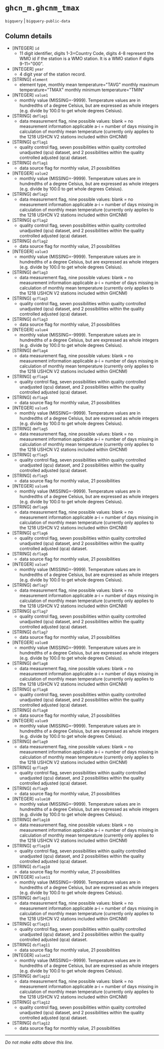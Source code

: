 # `ghcn_m.ghcnm_tmax`
`bigquery` | `bigquery-public-data`

## Column details
* [INTEGER]   `id`
  - 11 digit identifier, digits 1-3=Country Code, digits 4-8 represent the WMO id if the station is a WMO station. It is a WMO station if digits 9-11="000".
* [INTEGER]   `year`
  - 4 digit year of the station record.
* [STRING]    `element`
  - element type, monthly mean temperature="TAVG" monthly maximum temperature="TMAX" monthly minimum temperature="TMIN"
* [INTEGER]   `value1`
  - monthly value (MISSING=-9999).  Temperature values are in hundredths of a degree Celsius, but are expressed as whole integers (e.g. divide by 100.0 to get whole degrees Celsius).
* [STRING]    `dmflag1`
  - data measurement flag, nine possible values: blank = no measurement information applicable a-i = number of days missing in calculation of monthly mean temperature (currently only applies to the 1218 USHCN V2 stations included within GHCNM)
* [STRING]    `qcflag1`
  - quality control flag, seven possibilities within quality controlled unadjusted (qcu) dataset, and 2 possibilities within the quality controlled adjusted (qca) dataset.
* [STRING]    `dsflag1`
  - data source flag for monthly value, 21 possibilities
* [INTEGER]   `value2`
  - monthly value (MISSING=-9999).  Temperature values are in hundredths of a degree Celsius, but are expressed as whole integers (e.g. divide by 100.0 to get whole degrees Celsius).
* [STRING]    `dmflag2`
  - data measurement flag, nine possible values: blank = no measurement information applicable a-i = number of days missing in calculation of monthly mean temperature (currently only applies to the 1218 USHCN V2 stations included within GHCNM)
* [STRING]    `qcflag2`
  - quality control flag, seven possibilities within quality controlled unadjusted (qcu) dataset, and 2 possibilities within the quality controlled adjusted (qca) dataset.
* [STRING]    `dsflag2`
  - data source flag for monthly value, 21 possibilities
* [INTEGER]   `value3`
  - monthly value (MISSING=-9999).  Temperature values are in hundredths of a degree Celsius, but are expressed as whole integers (e.g. divide by 100.0 to get whole degrees Celsius).
* [STRING]    `dmflag3`
  - data measurement flag, nine possible values: blank = no measurement information applicable a-i = number of days missing in calculation of monthly mean temperature (currently only applies to the 1218 USHCN V2 stations included within GHCNM)
* [STRING]    `qcflag3`
  - quality control flag, seven possibilities within quality controlled unadjusted (qcu) dataset, and 2 possibilities within the quality controlled adjusted (qca) dataset.
* [STRING]    `dsflag3`
  - data source flag for monthly value, 21 possibilities
* [INTEGER]   `value4`
  - monthly value (MISSING=-9999).  Temperature values are in hundredths of a degree Celsius, but are expressed as whole integers (e.g. divide by 100.0 to get whole degrees Celsius).
* [STRING]    `dmflag4`
  - data measurement flag, nine possible values: blank = no measurement information applicable a-i = number of days missing in calculation of monthly mean temperature (currently only applies to the 1218 USHCN V2 stations included within GHCNM)
* [STRING]    `qcflag4`
  - quality control flag, seven possibilities within quality controlled unadjusted (qcu) dataset, and 2 possibilities within the quality controlled adjusted (qca) dataset.
* [STRING]    `dsflag4`
  - data source flag for monthly value, 21 possibilities
* [INTEGER]   `value5`
  - monthly value (MISSING=-9999).  Temperature values are in hundredths of a degree Celsius, but are expressed as whole integers (e.g. divide by 100.0 to get whole degrees Celsius).
* [STRING]    `dmflag5`
  - data measurement flag, nine possible values: blank = no measurement information applicable a-i = number of days missing in calculation of monthly mean temperature (currently only applies to the 1218 USHCN V2 stations included within GHCNM)
* [STRING]    `qcflag5`
  - quality control flag, seven possibilities within quality controlled unadjusted (qcu) dataset, and 2 possibilities within the quality controlled adjusted (qca) dataset.
* [STRING]    `dsflag5`
  - data source flag for monthly value, 21 possibilities
* [INTEGER]   `value6`
  - monthly value (MISSING=-9999).  Temperature values are in hundredths of a degree Celsius, but are expressed as whole integers (e.g. divide by 100.0 to get whole degrees Celsius).
* [STRING]    `dmflag6`
  - data measurement flag, nine possible values: blank = no measurement information applicable a-i = number of days missing in calculation of monthly mean temperature (currently only applies to the 1218 USHCN V2 stations included within GHCNM)
* [STRING]    `qcflag6`
  - quality control flag, seven possibilities within quality controlled unadjusted (qcu) dataset, and 2 possibilities within the quality controlled adjusted (qca) dataset.
* [STRING]    `dsflag6`
  - data source flag for monthly value, 21 possibilities
* [INTEGER]   `value7`
  - monthly value (MISSING=-9999).  Temperature values are in hundredths of a degree Celsius, but are expressed as whole integers (e.g. divide by 100.0 to get whole degrees Celsius).
* [STRING]    `dmflag7`
  - data measurement flag, nine possible values: blank = no measurement information applicable a-i = number of days missing in calculation of monthly mean temperature (currently only applies to the 1218 USHCN V2 stations included within GHCNM)
* [STRING]    `qcflag7`
  - quality control flag, seven possibilities within quality controlled unadjusted (qcu) dataset, and 2 possibilities within the quality controlled adjusted (qca) dataset.
* [STRING]    `dsflag7`
  - data source flag for monthly value, 21 possibilities
* [INTEGER]   `value8`
  - monthly value (MISSING=-9999).  Temperature values are in hundredths of a degree Celsius, but are expressed as whole integers (e.g. divide by 100.0 to get whole degrees Celsius).
* [STRING]    `dmflag8`
  - data measurement flag, nine possible values: blank = no measurement information applicable a-i = number of days missing in calculation of monthly mean temperature (currently only applies to the 1218 USHCN V2 stations included within GHCNM)
* [STRING]    `qcflag8`
  - quality control flag, seven possibilities within quality controlled unadjusted (qcu) dataset, and 2 possibilities within the quality controlled adjusted (qca) dataset.
* [STRING]    `dsflag8`
  - data source flag for monthly value, 21 possibilities
* [INTEGER]   `value9`
  - monthly value (MISSING=-9999).  Temperature values are in hundredths of a degree Celsius, but are expressed as whole integers (e.g. divide by 100.0 to get whole degrees Celsius).
* [STRING]    `dmflag9`
  - data measurement flag, nine possible values: blank = no measurement information applicable a-i = number of days missing in calculation of monthly mean temperature (currently only applies to the 1218 USHCN V2 stations included within GHCNM)
* [STRING]    `qcflag9`
  - quality control flag, seven possibilities within quality controlled unadjusted (qcu) dataset, and 2 possibilities within the quality controlled adjusted (qca) dataset.
* [STRING]    `dsflag9`
  - data source flag for monthly value, 21 possibilities
* [INTEGER]   `value10`
  - monthly value (MISSING=-9999).  Temperature values are in hundredths of a degree Celsius, but are expressed as whole integers (e.g. divide by 100.0 to get whole degrees Celsius).
* [STRING]    `dmflag10`
  - data measurement flag, nine possible values: blank = no measurement information applicable a-i = number of days missing in calculation of monthly mean temperature (currently only applies to the 1218 USHCN V2 stations included within GHCNM)
* [STRING]    `qcflag10`
  - quality control flag, seven possibilities within quality controlled unadjusted (qcu) dataset, and 2 possibilities within the quality controlled adjusted (qca) dataset.
* [STRING]    `dsflag10`
  - data source flag for monthly value, 21 possibilities
* [INTEGER]   `value11`
  - monthly value (MISSING=-9999).  Temperature values are in hundredths of a degree Celsius, but are expressed as whole integers (e.g. divide by 100.0 to get whole degrees Celsius).
* [STRING]    `dmflag11`
  - data measurement flag, nine possible values: blank = no measurement information applicable a-i = number of days missing in calculation of monthly mean temperature (currently only applies to the 1218 USHCN V2 stations included within GHCNM)
* [STRING]    `qcflag11`
  - quality control flag, seven possibilities within quality controlled unadjusted (qcu) dataset, and 2 possibilities within the quality controlled adjusted (qca) dataset.
* [STRING]    `dsflag11`
  - data source flag for monthly value, 21 possibilities
* [INTEGER]   `value12`
  - monthly value (MISSING=-9999).  Temperature values are in hundredths of a degree Celsius, but are expressed as whole integers (e.g. divide by 100.0 to get whole degrees Celsius).
* [STRING]    `dmflag12`
  - data measurement flag, nine possible values: blank = no measurement information applicable a-i = number of days missing in calculation of monthly mean temperature (currently only applies to the 1218 USHCN V2 stations included within GHCNM)
* [STRING]    `qcflag12`
  - quality control flag, seven possibilities within quality controlled unadjusted (qcu) dataset, and 2 possibilities within the quality controlled adjusted (qca) dataset.
* [STRING]    `dsflag12`
  - data source flag for monthly value, 21 possibilities

-------------------------------------------------------------------------------
*Do not make edits above this line.*
